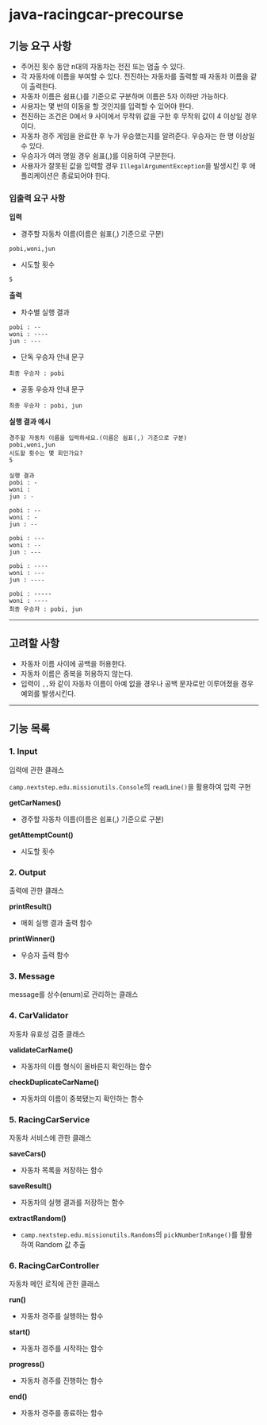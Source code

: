 # java-racingcar-precourse

## 기능 요구 사항

- 주어진 횟수 동안 n대의 자동차는 전진 또는 멈출 수 있다.
- 각 자동차에 이름을 부여할 수 있다. 전진하는 자동차를 출력할 때 자동차 이름을 같이 출력한다.
- 자동차 이름은 쉼표(,)를 기준으로 구분하며 이름은 5자 이하만 가능하다.
- 사용자는 몇 번의 이동을 할 것인지를 입력할 수 있어야 한다.
- 전진하는 조건은 0에서 9 사이에서 무작위 값을 구한 후 무작위 값이 4 이상일 경우이다.
- 자동차 경주 게임을 완료한 후 누가 우승했는지를 알려준다. 우승자는 한 명 이상일 수 있다.
- 우승자가 여러 명일 경우 쉼표(,)를 이용하여 구분한다.
- 사용자가 잘못된 값을 입력할 경우 `IllegalArgumentException`을 발생시킨 후 애플리케이션은 종료되어야 한다.

### 입출력 요구 사항

**입력**

- 경주할 자동차 이름(이름은 쉼표(,) 기준으로 구분)

```
pobi,woni,jun
```

- 시도할 횟수

```
5
```

**출력**

- 차수별 실행 결과

```
pobi : --
woni : ----
jun : ---
```

- 단독 우승자 안내 문구

```
최종 우승자 : pobi
```

- 공동 우승자 안내 문구

```
최종 우승자 : pobi, jun
```

**실행 결과 예시**

```
경주할 자동차 이름을 입력하세요.(이름은 쉼표(,) 기준으로 구분)
pobi,woni,jun
시도할 횟수는 몇 회인가요?
5

실행 결과
pobi : -
woni : 
jun : -

pobi : --
woni : -
jun : --

pobi : ---
woni : --
jun : ---

pobi : ----
woni : ---
jun : ----

pobi : -----
woni : ----
최종 우승자 : pobi, jun
```

---

## 고려할 사항

- 자동차 이름 사이에 공백을 허용한다.
- 자동차 이름은 중복을 허용하지 않는다.
- 입력이 `,,`와 같이 자동차 이름이 아예 없을 경우나 공백 문자로만 이루어졌을 경우 예외를 발생시킨다.

---

## 기능 목록

### 1. Input

입력에 관한 클래스

`camp.nextstep.edu.missionutils.Console`의 `readLine()`을 활용하여 입력 구현

**getCarNames()**
- 경주할 자동차 이름(이름은 쉼표(,) 기준으로 구분)

**getAttemptCount()**
- 시도할 횟수

### 2. Output

출력에 관한 클래스

**printResult()**
- 매회 실행 결과 출력 함수

**printWinner()**
- 우승자 출력 함수

### 3. Message

message를 상수(enum)로 관리하는 클래스

### 4. CarValidator

자동차 유효성 검증 클래스

**validateCarName()**
- 자동차의 이름 형식이 올바른지 확인하는 함수

**checkDuplicateCarName()**
- 자동차의 이름이 중복됐는지 확인하는 함수

### 5. RacingCarService

자동차 서비스에 관한 클래스

**saveCars()**
- 자동차 목록을 저장하는 함수

**saveResult()**
- 자동차의 실행 결과를 저장하는 함수

**extractRandom()**
- `camp.nextstep.edu.missionutils.Randoms`의 `pickNumberInRange()`를 활용하여 Random 값 추출

### 6. RacingCarController

자동차 메인 로직에 관한 클래스

**run()**
- 자동차 경주를 실행하는 함수

**start()**
- 자동차 경주를 시작하는 함수

**progress()**
- 자동차 경주를 진행하는 함수

**end()**
- 자동차 경주를 종료하는 함수



